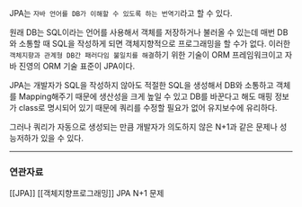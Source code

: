 JPA는 `자바 언어를 DB가 이해할 수 있도록 하는 번역기`라고 할 수 있다.

원래 DB는 SQL이라는 언어를 사용해서 객체를 저장하거나 불러올 수 있는데 매번 DB와 소통할 때 SQL을 작성하게 되면 객체지향적으로 프로그래밍을 할 수가 없다.
이러한 `객체지향과 관계형 DB간 패러다임 불일치를 해결`하기 위한 기술이 ORM 프레임워크이고 자바 진영의 ORM 기술 표준이 JPA이다.

JPA는 개발자가 SQL을 작성하지 않아도 적절한 SQL을 생성해서 DB와 소통하고 객체를 Mapping해주기 때문에 생산성을 크게 높일 수 있고 DB를 바꾼다고 해도 매핑 정보가 class로 명시되어 있기 때문에 쿼리를 수정할 필요가 없어 유지보수에 유리하다.

그러나 쿼리가 자동으로 생성되는 만큼 개발자가 의도하지 않은 N+1과 같은 문제나 성능저하가 있을 수 있다.

---
### 연관자료
[[JPA]]
[[객체지향프로그래밍]]
JPA N+1 문제